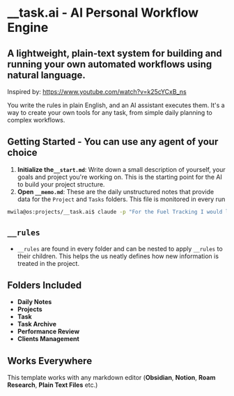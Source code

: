 # __task.ai - AI Personal Workflow Engine

## A lightweight, plain-text system for building and running your own automated workflows using natural language.

Inspired by: https://www.youtube.com/watch?v=k25cYCxB_ns 

You write the rules in plain English, and an AI assistant executes them. It's a way to create your own tools for any task, from simple daily planning to complex workflows.

## Getting Started - You can use any agent of your choice


1. **Initialize the`__start.md`**: Write down a small description of yourself, your goals and project you're working on. This is the starting point for the AI to build your project structure.
2. **Open `__memo.md`**: These are the daily unstructured notes that provide data for the `Project` and `Tasks` folders. This file is monitored in every run

```bash
mwila@os:projects/__task.ai$ claude -p "For the Fuel Tracking I would like the worskspace to perform risk assessment on fuel delivery"  
```

## `__rules`
- `__rules` are found in every folder and can be nested to apply `__rules` to their children. This helps the us neatly defines how new information is treated in the project.

## Folders Included 
- **Daily Notes**
- **Projects**
- **Task**
- **Task Archive**
- **Performance Review**
- **Clients Management**

## Works Everywhere
This template works with any markdown editor (**Obsidian**, **Notion**, **Roam Research**, **Plain Text Files** etc.)
